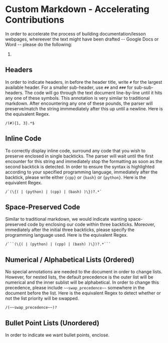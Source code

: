 # Custom Markdown - Accelerating Contributions

In order to accelerate the process of building documentation/lesson webpages, whereever the text might have been drafted -- Google Docs or Word -- please do the following:

1.

## Headers

In order to indicate headers, in before the header title, write `#` for the largest available header. For a smaller sub-header, use `##` and `###` for sub-sub-headers. The code will go through the text document line-by-line until it hits any one of these symbols. This annotation is very similar to traditional markdown. After encountering any one of these pounds, the parser will preserve/match the string immmediately after this up until a newline. Here is the equivalent Regex.

```{regex}
/(#){1, 3}.*$
```

## Inline Code

To correctly display inline code, surround any code that you wish to preserve enclosed in single backticks. The parser will wait until the first encounter for this string and immediately stop the formatting as soon as the second backtick is detected. In order to ensure the syntax is highlighted according to your specified programming language, immediately after the backtick, please write either `{cpp}` or `{bash}` or `{python}`. Here is the equivalent Regex.

```{regex}
/`(\{( | (python) | (cpp) | (bash) )\})?.*`
```

## Space-Preserved Code

Similar to traditional markdown, we would indicate wanting space-preserved code by enclosing our code within three backticks. Moreover, immediately after the initial three backticks, please specify the programming language used. Here is the equivalent Regex.

````{regex}
/```(\{( | (python) | (cpp) | (bash) )\})?.*```
````

## Numerical / Alphabetical Lists (Ordered)

No special annotations are needed to the document in order to change lists. However, for nested lists, the default precedence is the outer list will be numerical and the inner sublist will be alphabetical. In order to change this precedence, please include `~~swap_precedence~~` somewhere in the document before the list. Here is the equivalent Regex to detect whether or not the list priority will be swapped.

```{regex}
/(~~swap_precedence~~)?
```

## Bullet Point Lists (Unordered)

In order to indicate we want bullet points, enclose.

